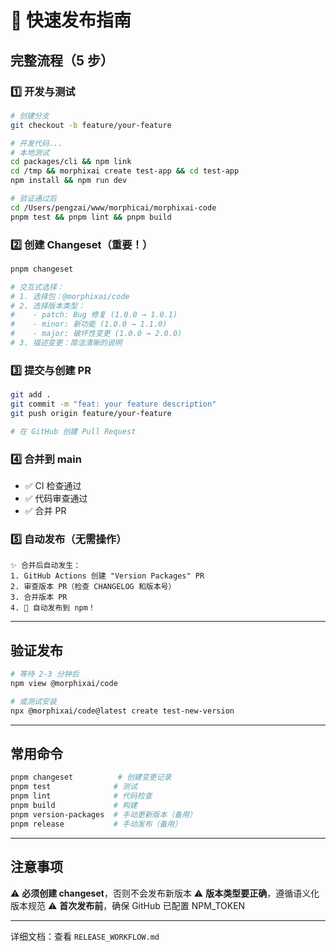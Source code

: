 # 🚀 快速发布指南

## 完整流程（5 步）

### 1️⃣ 开发与测试
```bash
# 创建分支
git checkout -b feature/your-feature

# 开发代码...
# 本地测试
cd packages/cli && npm link
cd /tmp && morphixai create test-app && cd test-app
npm install && npm run dev

# 验证通过后
cd /Users/pengzai/www/morphicai/morphixai-code
pnpm test && pnpm lint && pnpm build
```

### 2️⃣ 创建 Changeset（重要！）
```bash
pnpm changeset

# 交互式选择：
# 1. 选择包：@morphixai/code
# 2. 选择版本类型：
#    - patch: Bug 修复 (1.0.0 → 1.0.1)
#    - minor: 新功能 (1.0.0 → 1.1.0)
#    - major: 破坏性变更 (1.0.0 → 2.0.0)
# 3. 描述变更：简洁清晰的说明
```

### 3️⃣ 提交与创建 PR
```bash
git add .
git commit -m "feat: your feature description"
git push origin feature/your-feature

# 在 GitHub 创建 Pull Request
```

### 4️⃣ 合并到 main
- ✅ CI 检查通过
- ✅ 代码审查通过
- ✅ 合并 PR

### 5️⃣ 自动发布（无需操作）
```
✨ 合并后自动发生：
1. GitHub Actions 创建 "Version Packages" PR
2. 审查版本 PR（检查 CHANGELOG 和版本号）
3. 合并版本 PR
4. 🎉 自动发布到 npm！
```

---

## 验证发布
```bash
# 等待 2-3 分钟后
npm view @morphixai/code

# 或测试安装
npx @morphixai/code@latest create test-new-version
```

---

## 常用命令
```bash
pnpm changeset          # 创建变更记录
pnpm test              # 测试
pnpm lint              # 代码检查
pnpm build             # 构建
pnpm version-packages  # 手动更新版本（备用）
pnpm release           # 手动发布（备用）
```

---

## 注意事项

⚠️ **必须创建 changeset**，否则不会发布新版本
⚠️ **版本类型要正确**，遵循语义化版本规范
⚠️ **首次发布前**，确保 GitHub 已配置 NPM_TOKEN

---

详细文档：查看 `RELEASE_WORKFLOW.md`
